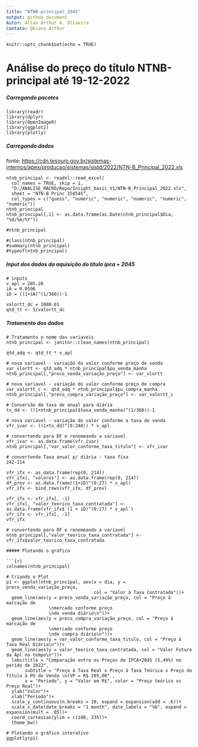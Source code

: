 ```yaml
---
title: "NTNB-principal_2045"
output: github_document
Autor: Allan Arthur A. Oliveira
Contato: @Econo.Arthur
---
```


```{r setup, include=FALSE}
knitr::opts_chunk$set(echo = TRUE)
```

# Análise do preço do título NTNB-principal até 19-12-2022

##### Carregando pacotes

```{r}
library(readr)
library(dplyr)
library(OpenImageR)
library(ggplot2)
library(plotly)
```
##### Carregando dados
fonte: <https://cdn.tesouro.gov.br/sistemas-internos/apex/producao/sistemas/sistd/2022/NTN-B_Principal_2022.xls>

```{r}
ntnb_principal <- readxl::read_excel(
  col_names = TRUE, skip = 1,
  "D:/ANALISE_MACRO/Repo/Insight_basic_V1/NTN-B_Principal_2022.xls", 
  sheet = "NTN-B Princ 150545",
  col_types = c("guess", "numeric", "numeric", "numeric", "numeric", "numeric"))
ntnb_principal
ntnb_principal[,1] <- as.data.frame(as.Date(ntnb_principal$Dia, "%d/%m/%Y"))

#ntnb_principal

#class(ntnb_principal)
#summary(ntnb_principal)
#typeof(ntnb_principal)

```

##### Input dos dados da aquisição do título ipca + 2045

```{r}
# inputs
v_apl = 205.20
iA = 0.0596
iD = ((1+iA)^(1/360))-1

valortt_dc = 1080.01
qtd_tt <- 1/valortt_dc
```

##### Tratamento dos dados

```{r}
# Tratamento o nome das variaveis
ntnb_principal <- janitor::clean_names(ntnb_principal)

qtd_adq <- qtd_tt * v_apl

# nova variavel - variação do valor conforme preço de venda
var_vlortt <- qtd_adq * ntnb_principal$pu_venda_manha
ntnb_principal[,"preco_venda_variação_preço"] <- var_vlortt 

# nova variavel - variação do valor conforme preço de compra
var_valortt_c <- qtd_adq * ntnb_principal$pu_compra_manha
ntnb_principal[,"preco_compra_variação_preço"] <- var_valortt_c 

# Conversão da taxa de anual para diária
tx_dd <- ((1+ntnb_principal$taxa_venda_manha)^(1/360))-1

# nova variavel - variação do valor conforme a taxa de venda 
vfr_ivar <- ((1+tx_dd)^(0:240)) * v_apl 

# convertendo para DF e renomeando a variavel
vfr_ivar <- as.data.frame(vfr_ivar)
ntnb_principal[,"var_valor_conforme_taxa_titulo"] <- vfr_ivar

# convertendo Taxa anual p/ diária - taxa fixa
242-214

vfr_ifx <- as.data.frame(rep(0, 214))
vfr_ifx[, "valores"] <- as.data.frame(rep(0, 214))
df_prov <- as.data.frame((1+iD)^(0:27) * v_apl)
vfr_ifx <- bind_rows(vfr_ifx, df_prov)

vfr_ifx <- vfr_ifx[, -1]
vfr_ifx[, "valor_teorico_taxa_contratada"] <- as.data.frame(vfr_ifx$`(1 + iD)^(0:27) * v_apl`)
vfr_ifx <- vfr_ifx[, -1]
vfr_ifx

# convertendo para DF e renomeando a variavel
ntnb_principal[,"valor_teorico_taxa_contratada"] <- vfr_ifx$valor_teorico_taxa_contratada

##### Plotando o gráfico

```{r}
colnames(ntnb_principal)

# Criando o Plot
p1 <- ggplot(ntnb_principal, aes(x = dia, y = preco_venda_variação_preço,
                                 col = "Valor à Taxa Contratada"))+
  geom_line(aes(y = preco_venda_variação_preço, col = "Preço à marcação de
                \nmercado conforme preço 
                \nde venda diário\n"))+
  geom_line(aes(y = preco_compra_variação_preço, col = "Preço à marcação de
                \nmercado conforme preço 
                \nde compra diário\n"))+
  geom_line(aes(y = var_valor_conforme_taxa_titulo, col = "Preço à Taxa Real Diária\n"))+
  geom_line(aes(y = valor_teorico_taxa_contratada, col = "Valor Futuro da Apl no tempo\n"))+
  labs(title = "Comparação entre os Preços do IPCA+2045 (5,49%) no perído de 2022",
       subtitle = "Preço à Taxa Real x Preço à Taxa Teórica x Preço do Título à PU de Venda \n(VP = R$ 205,00" ,
       x = "Período", y = "Valor em R$", color = "Preço teórico vs Preço Real")+
  ylab("Valor")+
  xlab("Periodo")+
  scale_y_continuous(n.breaks = 10, expand = expansion(add = .6))+
  scale_x_date(date_breaks = "1 month", date_labels = "%b", expand = expansion(mult = .05))+
  coord_cartesian(ylim = c(180, 235))+ 
  theme_bw()

# Plotando o gráfico interativo
ggplotly(p1)
```
